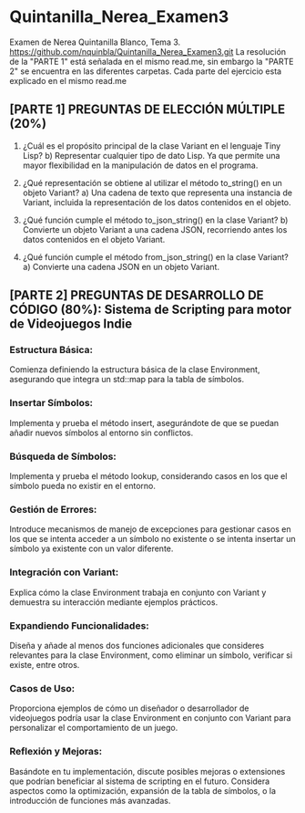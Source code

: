 # Quintanilla_Nerea_Examen3
Examen de Nerea Quintanilla Blanco, Tema 3.
https://github.com/nquinbla/Quintanilla_Nerea_Examen3.git
La resolución de la "PARTE 1" está señalada en el mismo read.me, sin embargo la "PARTE 2" se encuentra en las diferentes carpetas. Cada parte del ejercicio esta explicado en el mismo read.me

## [PARTE 1] PREGUNTAS DE ELECCIÓN MÚLTIPLE (20%)
 1. ¿Cuál es el propósito principal de la clase Variant en el lenguaje Tiny Lisp?
      b) Representar cualquier tipo de dato Lisp. Ya que permite una mayor flexibilidad en la manipulación de datos en el programa.
    
 2. ¿Qué representación se obtiene al utilizar el método to_string() en un objeto Variant?
      a) Una cadena de texto que representa una instancia de Variant, incluida la representación de los datos contenidos en el objeto.
    
 3. ¿Qué función cumple el método to_json_string() en la clase Variant?
      b) Convierte un objeto Variant a una cadena JSON, recorriendo antes los datos contenidos en el objeto Variant.
    
 4. ¿Qué función cumple el método from_json_string() en la clase Variant?
      a) Convierte una cadena JSON en un objeto Variant.


## [PARTE 2] PREGUNTAS DE DESARROLLO DE CÓDIGO (80%): Sistema de Scripting para motor de Videojuegos Indie
### Estructura Básica:
Comienza definiendo la estructura básica de la clase Environment, asegurando que integra un std::map para la tabla de símbolos.

### Insertar Símbolos:
Implementa y prueba el método insert, asegurándote de que se puedan añadir nuevos símbolos al entorno sin conflictos.

### Búsqueda de Símbolos:
Implementa y prueba el método lookup, considerando casos en los que el símbolo pueda no existir en el entorno.

### Gestión de Errores:
Introduce mecanismos de manejo de excepciones para gestionar casos en los que se intenta acceder a un símbolo no existente o se intenta insertar un símbolo ya existente con un valor diferente.

### Integración con Variant:
Explica cómo la clase Environment trabaja en conjunto con Variant y demuestra su interacción mediante ejemplos prácticos.

### Expandiendo Funcionalidades:
Diseña y añade al menos dos funciones adicionales que consideres relevantes para la clase Environment, como eliminar un símbolo, verificar si existe, entre otros.

### Casos de Uso:
Proporciona ejemplos de cómo un diseñador o desarrollador de videojuegos podría usar la clase Environment en conjunto con Variant para personalizar el comportamiento de un juego.

### Reflexión y Mejoras:
Basándote en tu implementación, discute posibles mejoras o extensiones que podrían beneficiar al sistema de scripting en el futuro. Considera aspectos como la optimización, expansión de la tabla de símbolos, o la introducción de funciones más avanzadas.

